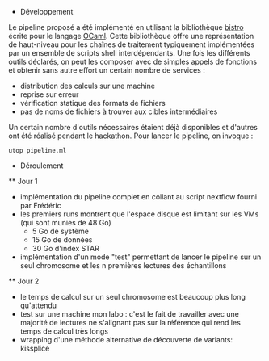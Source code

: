 * Développement

Le pipeline proposé a été implémenté en utilisant la bibliothèque
[bistro](https://github.com/pveber/bistro) écrite pour le langage
[OCaml](http://ocaml.org/). Cette bibliothèque offre une
représentation de haut-niveau pour les chaînes de traitement
typiquement implémentées par un ensemble de scripts shell
interdépendants. Une fois les différents outils déclarés, on peut les
composer avec de simples appels de fonctions et obtenir sans autre
effort un certain nombre de services :
- distribution des calculs sur une machine
- reprise sur erreur
- vérification statique des formats de fichiers
- pas de noms de fichiers à trouver aux cibles intermédiaires

Un certain nombre d'outils nécessaires étaient déjà disponibles et
d'autres ont été réalisé pendant le hackathon. Pour lancer le
pipeline, on invoque :
```
utop pipeline.ml
```


* Déroulement

** Jour 1

- implémentation du pipeline complet en collant au script nextflow
  fourni par Frédéric
- les premiers runs montrent que l'espace disque est limitant sur les
  VMs (qui sont munies de 48 Go)
  - 5 Go de système
  - 15 Go de données
  - 30 Go d'index STAR
- implémentation d'un mode "test" permettant de lancer le pipeline sur
  un seul chromosome et les n premières lectures des échantillons


** Jour 2

- le temps de calcul sur un seul chromosome est beaucoup plus long
  qu'attendu
- test sur une machine mon labo : c'est le fait de travailler avec une
  majorité de lectures ne s'alignant pas sur la référence qui rend les
  temps de calcul très longs
- wrapping d'une méthode alternative de découverte de variants:
  kissplice
